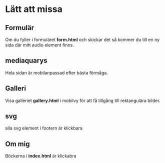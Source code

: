 # Lätt att missa

## Formulär
Om du fyller i formuläret **form.html** och skickar det så kommer du till en ny sida där mitt audio element finns.
## mediaquarys
Hela sidan är mobilanpassad efter bästa förmåga. 
## Galleri
Visa galleriet **gallery.html** i mobilvy för att få tillgång till rektangulära bilder.
## svg
alla svg element i footern är klickbara
## Om mig
Böckerna i **index.html** är klickabra
